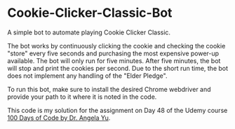 # Cookie-Clicker-Classic-Bot
A simple bot to automate playing Cookie Clicker Classic. 

The bot works by continuously clicking the cookie and checking the cookie "store" every five seconds and 
purchasing the most expensive power-up available. The bot will only run for five minutes. 
After five minutes, the bot will stop and print the cookies per second. Due to the short run time, the 
bot does not implement any handling of the "Elder Pledge".

To run this bot, make sure to install the desired Chrome webdriver and provide your path
to it where it is noted in the code.

This code is my solution for the assignment on Day 48 of the Udemy course 
[100 Days of Code by Dr. Angela Yu](https://www.udemy.com/course/100-days-of-code/). 



 

